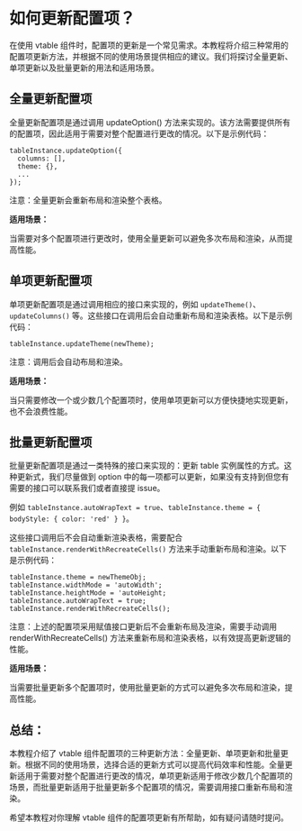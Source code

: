 # 如何更新配置项？

在使用 vtable 组件时，配置项的更新是一个常见需求。本教程将介绍三种常用的配置项更新方法，并根据不同的使用场景提供相应的建议。我们将探讨全量更新、单项更新以及批量更新的用法和适用场景。

## 全量更新配置项

全量更新配置项是通过调用 updateOption() 方法来实现的。该方法需要提供所有的配置项，因此适用于需要对整个配置进行更改的情况。以下是示例代码：

```
tableInstance.updateOption({
  columns: [],
  theme: {},
  ...
});
```

注意：全量更新会重新布局和渲染整个表格。

**适用场景：**

当需要对多个配置项进行更改时，使用全量更新可以避免多次布局和渲染，从而提高性能。

## 单项更新配置项

单项更新配置项是通过调用相应的接口来实现的，例如 `updateTheme()`、`updateColumns()` 等。这些接口在调用后会自动重新布局和渲染表格。以下是示例代码：

```
tableInstance.updateTheme(newTheme);
```

注意：调用后会自动布局和渲染。

**适用场景：**

当只需要修改一个或少数几个配置项时，使用单项更新可以方便快捷地实现更新，也不会浪费性能。

## 批量更新配置项

批量更新配置项是通过一类特殊的接口来实现的：更新 table 实例属性的方式。这种更新式，我们尽量做到 option 中的每一项都可以更新，如果没有支持到但您有需要的接口可以联系我们或者直接提 issue。

例如 `tableInstance.autoWrapText = true`、`tableInstance.theme = { bodyStyle: { color: 'red' } }`。

这些接口调用后不会自动重新渲染表格，需要配合 `tableInstance.renderWithRecreateCells()` 方法来手动重新布局和渲染。以下是示例代码：

```
tableInstance.theme = newThemeObj;
tableInstance.widthMode = 'autoWidth';
tableInstance.heightMode = 'autoHeight;
tableInstance.autoWrapText = true;
tableInstance.renderWithRecreateCells();
```

注意：上述的配置项采用赋值接口更新后不会重新布局及渲染，需要手动调用 renderWithRecreateCells() 方法来重新布局和渲染表格，以有效提高更新逻辑的性能。

**适用场景：**

当需要批量更新多个配置项时，使用批量更新的方式可以避免多次布局和渲染，提高性能。

## 总结：

本教程介绍了 vtable 组件配置项的三种更新方法：全量更新、单项更新和批量更新。根据不同的使用场景，选择合适的更新方式可以提高代码效率和性能。全量更新适用于需要对整个配置进行更改的情况，单项更新适用于修改少数几个配置项的场景，而批量更新适用于批量更新多个配置项的情况，需要调用接口重新布局和渲染。

希望本教程对你理解 vtable 组件的配置项更新有所帮助，如有疑问请随时提问。
